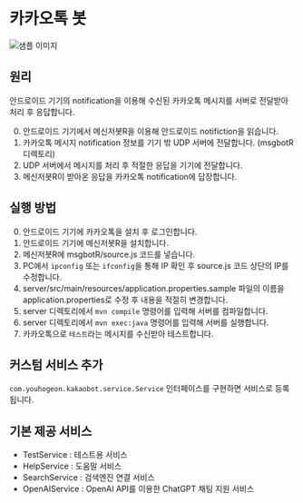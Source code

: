 # 카카오톡 봇

![샘플 이미지](https://user-images.githubusercontent.com/31335146/228534637-baf0a3bb-6042-4b48-923c-fa21e95b28d8.gif)

## 원리
안드로이드 기기의 notification을 이용해 수신된 카카오톡 메시지를 서버로 전달받아 처리 후 응답합니다.

0. 안드로이드 기기에서 메신저봇R을 이용해 안드로이드 notifiction을 읽습니다.
0. 카카오톡 메시지 notification 정보를 기기 밖 UDP 서버에 전달합니다. (msgbotR 디렉토리)
0. UDP 서버에서 메시지를 처리 후 적절한 응답을 기기에 전달합니다.
0. 메신저봇R이 받아온 응답을 카카오톡 notification에 답장합니다.

## 실행 방법
0. 안드로이드 기기에 카카오톡을 설치 후 로그인합니다.
0. 안드로이드 기기에 메신저봇R을 설치합니다.
0. 메신저봇R에 msgbotR/source.js 코드를 넣습니다.
0. PC에서 `ipconfig` 또는 `ifconfig`을 통해 IP 확인 후 source.js 코드 상단의 IP를 수정합니다.
0. server/src/main/resources/application.properties.sample 파일의 이름을 application.properties로 수정 후 내용을 적절히 변경합니다.
0. server 디렉토리에서 `mvn compile` 명령어를 입력해 서버를 컴파일합니다.
0. server 디렉토리에서 `mvn exec:java` 명령어를 입력해 서버를 실행합니다.
0. 카카오톡으로 `테스트`라는 메시지를 수신받아 테스트합니다.

## 커스텀 서비스 추가
`com.youhogeon.kakaobot.service.Service` 인터페이스를 구현하면 서비스로 등록됩니다.

## 기본 제공 서비스
* TestService : 테스트용 서비스
* HelpService : 도움말 서비스
* SearchService : 검색엔진 연결 서비스
* OpenAIService : OpenAI API를 이용한 ChatGPT 채팅 지원 서비스